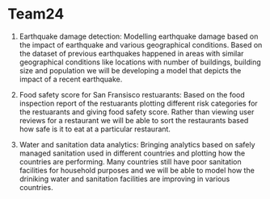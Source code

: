 # Team24
1. Earthquake damage detection: 
Modelling earthquake damage based on the impact of earthquake and various geographical conditions. Based on the dataset of previous earthquakes happened in areas with similar geographical conditions like locations with number of buildings, building size and population we will be developing a model that depicts the impact of a recent earthquake.

2. Food safety score for San Fransisco restuarants: 
Based on the food inspection report of the restuarants plotting different risk categories for the restuarants and giving food safety score. Rather than viewing user reviews for a restaurant we will be able to sort the restaurants based how safe is it to eat at a particular restaurant.

3. Water and sanitation data analytics: 
Bringing analytics based on safely managed sanitation used in different countries and plotting how the countries are performing. Many countries still have poor sanitation facilities for household purposes and we will be able to model how the driniking water and sanitation facilities are improving in various countries.
